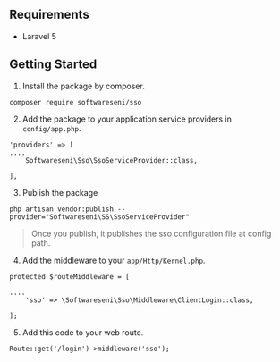 ## Requirements
* Laravel 5 

## Getting Started
1. Install the package by composer.
```
composer require softwareseni/sso
```
2. Add the package to your application service providers in `config/app.php`.
```
'providers' => [
....
	Softwareseni\Sso\SsoServiceProvider::class,

],
```
3. Publish the package
```
php artisan vendor:publish --provider="Softwareseni\SS\SsoServiceProvider"
```
> Once you publish, it publishes the sso configuration file at config path.
4. Add the middleware to your `app/Http/Kernel.php`.
```
protected $routeMiddleware = [

....
	'sso' => \Softwareseni\Sso\Middleware\ClientLogin::class,

];
```
5. Add this code to your web route.
```
Route::get('/login')->middleware('sso');
```
